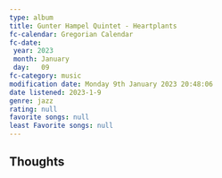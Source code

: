 ```yaml
---
type: album 
title: Gunter Hampel Quintet - Heartplants
fc-calendar: Gregorian Calendar
fc-date: 
 year: 2023
 month: January
 day:   09
fc-category: music
modification date: Monday 9th January 2023 20:48:06
date listened: 2023-1-9
genre: jazz
rating: null
favorite songs: null
least Favorite songs: null
---
```

## Thoughts

